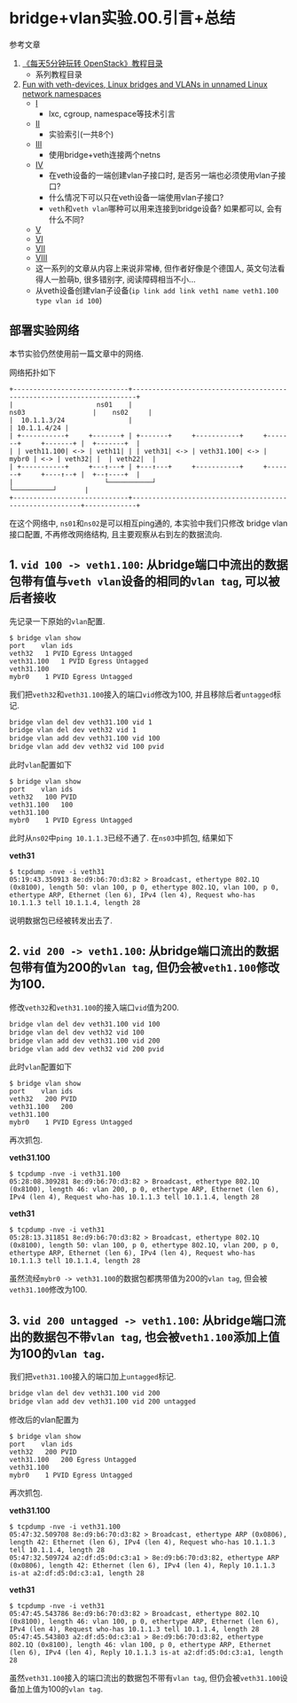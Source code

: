 # bridge+vlan实验.00.引言+总结

参考文章

1. [《每天5分钟玩转 OpenStack》教程目录](https://www.jianshu.com/p/4c06dff6cea8)
    - 系列教程目录
2. [Fun with veth-devices, Linux bridges and VLANs in unnamed Linux network namespaces]()
    - [I](https://linux-blog.anracom.com/2017/10/30/fun-with-veth-devices-in-unnamed-linux-network-namespaces-i/)
        - lxc, cgroup, namespace等技术引言
    - [II](https://linux-blog.anracom.com/2017/11/12/fun-with-veth-devices-linux-bridges-and-vlans-in-unnamed-linux-network-namespaces-ii/)
        - 实验索引(一共8个)
    - [III](https://linux-blog.anracom.com/2017/11/14/fun-with-veth-devices-linux-bridges-and-vlans-in-unnamed-linux-network-namespaces-iii/)
        - 使用bridge+veth连接两个netns
    - [IV](https://linux-blog.anracom.com/2017/11/20/fun-with-veth-devices-linux-bridges-and-vlans-in-unnamed-linux-network-namespaces-iv/)
        - 在veth设备的一端创建vlan子接口时, 是否另一端也必须使用vlan子接口?
        - 什么情况下可以只在veth设备一端使用vlan子接口?
        - `veth`和`veth vlan`哪种可以用来连接到bridge设备? 如果都可以, 会有什么不同?
    - [V](https://linux-blog.anracom.com/2017/11/21/fun-with-veth-devices-linux-bridges-and-vlans-in-unnamed-linux-network-namespaces-v/)
    - [VI](https://linux-blog.anracom.com/2017/11/28/fun-with-veth-devices-linux-bridges-and-vlans-in-unnamed-linux-network-namespaces-vi/)
    - [VII](https://linux-blog.anracom.com/2017/12/30/fun-with-veth-devices-linux-bridges-and-vlans-in-unnamed-linux-network-namespaces-vii/)
    - [VIII](https://linux-blog.anracom.com/2018/01/05/fun-with-veth-devices-linux-bridges-and-vlans-in-unnamed-linux-network-namespaces-viii/)
    - 这一系列的文章从内容上来说非常棒, 但作者好像是个德国人, 英文句法看得人一脸萌b, 很多错别字, 阅读障碍相当不小...
    - 从veth设备创建vlan子设备(`ip link add link veth1 name veth1.100 type vlan id 100`)

## 部署实验网络

本节实验仍然使用前一篇文章中的网络.

网络拓扑如下

```
+-----------------------------+-----------------------------------------------------------------------+
|                     ns01    |                                    ns03                 |    ns02     |
|  10.1.1.3/24                |                                                         | 10.1.1.4/24 |
| +-----------+     +-------+ | +-------+     +-----------+     +-------+     +-------+ |  +-------+  |
| | veth11.100| <-> | veth11| | | veth31| <-> | veth31.100| <-> | mybr0 | <-> | veth32| |  | veth22|  |
| +-----------+     +---↑---+ | +---↑---+     +-----------+     +-------+     +----↑--+ |  +--↑----+  |
|                       └───────────┘                                              └──────────┘       |
+-----------------------------+---------------------------------------------------------+-------------+
```

在这个网络中, `ns01`和`ns02`是可以相互ping通的, 本实验中我们只修改 bridge vlan 接口配置, 不再修改网络结构, 且主要观察从右到左的数据流向.

## 1. `vid 100 -> veth1.100`: 从bridge端口中流出的数据包带有值与`veth vlan`设备的相同的`vlan tag`, 可以被后者接收

先记录一下原始的`vlan`配置.

```log
$ bridge vlan show
port	vlan ids
veth32	 1 PVID Egress Untagged
veth31.100	 1 PVID Egress Untagged
veth31.100
mybr0	 1 PVID Egress Untagged
```

我们把`veth32`和`veth31.100`接入的端口`vid`修改为100, 并且移除后者`untagged`标记.

```bash
bridge vlan del dev veth31.100 vid 1
bridge vlan del dev veth32 vid 1
bridge vlan add dev veth31.100 vid 100
bridge vlan add dev veth32 vid 100 pvid
```

此时`vlan`配置如下

```
$ bridge vlan show
port	vlan ids
veth32	 100 PVID
veth31.100	 100
veth31.100
mybr0	 1 PVID Egress Untagged
```

此时从`ns02`中`ping 10.1.1.3`已经不通了. 在`ns03`中抓包, 结果如下

**veth31**

```log
$ tcpdump -nve -i veth31
05:19:43.350913 8e:d9:b6:70:d3:82 > Broadcast, ethertype 802.1Q (0x8100), length 50: vlan 100, p 0, ethertype 802.1Q, vlan 100, p 0, ethertype ARP, Ethernet (len 6), IPv4 (len 4), Request who-has 10.1.1.3 tell 10.1.1.4, length 28
```

说明数据包已经被转发出去了.

## 2. `vid 200 -> veth1.100`: 从bridge端口流出的数据包带有值为200的`vlan tag`, 但仍会被`veth1.100`修改为100.

修改`veth32`和`veth31.100`的接入端口`vid`值为200.

```bash
bridge vlan del dev veth31.100 vid 100
bridge vlan del dev veth32 vid 100
bridge vlan add dev veth31.100 vid 200
bridge vlan add dev veth32 vid 200 pvid
```

此时`vlan`配置如下

```log
$ bridge vlan show
port	vlan ids
veth32	 200 PVID
veth31.100	 200
veth31.100
mybr0	 1 PVID Egress Untagged
```

再次抓包.

**veth31.100**

```log
$ tcpdump -nve -i veth31.100
05:28:08.309281 8e:d9:b6:70:d3:82 > Broadcast, ethertype 802.1Q (0x8100), length 46: vlan 200, p 0, ethertype ARP, Ethernet (len 6), IPv4 (len 4), Request who-has 10.1.1.3 tell 10.1.1.4, length 28
```

**veth31**

```log
$ tcpdump -nve -i veth31
05:28:13.311851 8e:d9:b6:70:d3:82 > Broadcast, ethertype 802.1Q (0x8100), length 50: vlan 100, p 0, ethertype 802.1Q, vlan 200, p 0, ethertype ARP, Ethernet (len 6), IPv4 (len 4), Request who-has 10.1.1.3 tell 10.1.1.4, length 28
```

虽然流经`mybr0 -> veth31.100`的数据包都携带值为200的`vlan tag`, 但会被`veth31.100`修改为100.

## 3. `vid 200 untagged -> veth1.100`: 从bridge端口流出的数据包不带`vlan tag`, 也会被`veth1.100`添加上值为100的`vlan tag`.

我们把`veth31.100`接入的端口加上`untagged`标记.

```bash
bridge vlan del dev veth31.100 vid 200
bridge vlan add dev veth31.100 vid 200 untagged
```

修改后的vlan配置为

```log
$ bridge vlan show
port	vlan ids
veth32	 200 PVID
veth31.100	 200 Egress Untagged
veth31.100
mybr0	 1 PVID Egress Untagged
```

再次抓包.

**veth31.100**

```
$ tcpdump -nve -i veth31.100
05:47:32.509708 8e:d9:b6:70:d3:82 > Broadcast, ethertype ARP (0x0806), length 42: Ethernet (len 6), IPv4 (len 4), Request who-has 10.1.1.3 tell 10.1.1.4, length 28
05:47:32.509724 a2:df:d5:0d:c3:a1 > 8e:d9:b6:70:d3:82, ethertype ARP (0x0806), length 42: Ethernet (len 6), IPv4 (len 4), Reply 10.1.1.3 is-at a2:df:d5:0d:c3:a1, length 28
```

**veth31**

```
$ tcpdump -nve -i veth31
05:47:45.543786 8e:d9:b6:70:d3:82 > Broadcast, ethertype 802.1Q (0x8100), length 46: vlan 100, p 0, ethertype ARP, Ethernet (len 6), IPv4 (len 4), Request who-has 10.1.1.3 tell 10.1.1.4, length 28
05:47:45.543803 a2:df:d5:0d:c3:a1 > 8e:d9:b6:70:d3:82, ethertype 802.1Q (0x8100), length 46: vlan 100, p 0, ethertype ARP, Ethernet (len 6), IPv4 (len 4), Reply 10.1.1.3 is-at a2:df:d5:0d:c3:a1, length 28
```

虽然`veth31.100`接入的端口流出的数据包不带有`vlan tag`, 但仍会被`veth31.100`设备加上值为100的`vlan tag`. 
